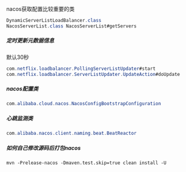 nacos获取配置比较重要的类
```java
DynamicServerListLoadBalancer.class
NacosServerList.class NacosServerList#getServers
```
##### 定时更新元数据信息
默认30秒
```java
com.netflix.loadbalancer.PollingServerListUpdater#start
com.netflix.loadbalancer.ServerListUpdater.UpdateAction#doUpdate
```
##### nacos配置类
```java
com.alibaba.cloud.nacos.NacosConfigBootstrapConfiguration
```

##### 心跳监测类
```java
com.alibaba.nacos.client.naming.beat.BeatReactor
```
##### 如何自己修改源码后打包nacos
```
mvn -Prelease-nacos -Dmaven.test.skip=true clean install -U
```
